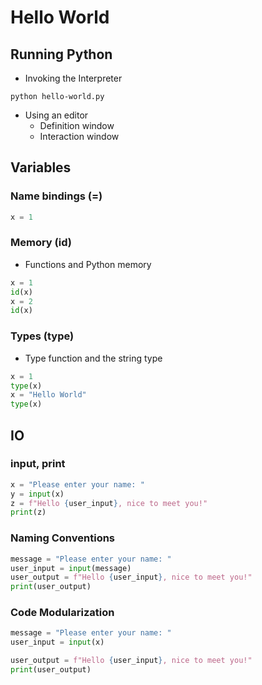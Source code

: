 
# Hello World

## Running Python
* Invoking the Interpreter
```
python hello-world.py
```
* Using an editor
  * Definition window
  * Interaction window

## Variables
### Name bindings (=)
```Python
x = 1
```

### Memory (id)
* Functions and Python memory
```Python
x = 1
id(x)
x = 2
id(x)
```
### Types (type)
* Type function and the string type
```Python
x = 1
type(x)
x = "Hello World"
type(x)
```

## IO
### input, print
```Python
x = "Please enter your name: "
y = input(x)
z = f"Hello {user_input}, nice to meet you!"
print(z)
```

### Naming Conventions
```Python
message = "Please enter your name: "
user_input = input(message)
user_output = f"Hello {user_input}, nice to meet you!"
print(user_output)
```

### Code Modularization
```Python
message = "Please enter your name: "
user_input = input(x)

user_output = f"Hello {user_input}, nice to meet you!"
print(user_output)
```



